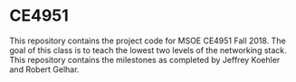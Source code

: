 # CE4951
This repository contains the project code for MSOE CE4951 Fall 2018. The goal of this class is to teach the lowest two levels of the networking stack. This repository contains the milestones as completed by Jeffrey Koehler and Robert Gelhar. 
